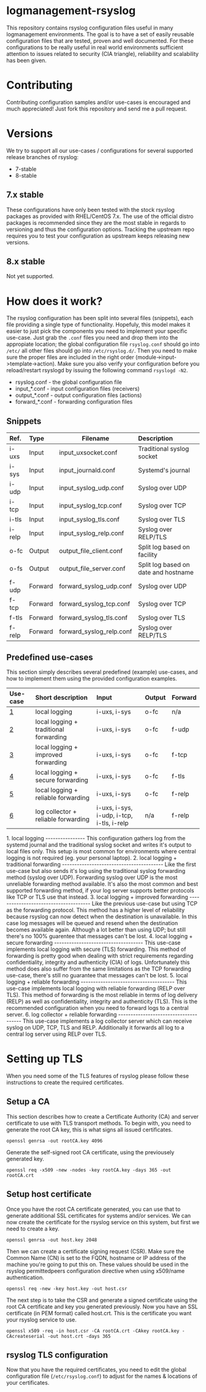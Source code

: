 logmanagement-rsyslog
=====================

This repository contains rsyslog configuration files useful in many logmanagement environments. The goal is to have a set of easily reusable configuration files that are tested, proven and well documented. For these configurations to be really useful in real world environments sufficient attention to issues related to security (CIA triangle), reliability  and scalability has been given.


Contributing
============
Contributing configuration samples and/or use-cases is encouraged and much appreciated! Just fork this repository and send me a pull request.


Versions
========
We try to support all our use-cases / configurations for several supported release branches of rsyslog:

*   7-stable
*   8-stable


7.x stable
----------
These configurations have only been tested with the stock rsyslog packages as provided with RHEL/CentOS 7.x. The use of the official distro packages is recommended since they are the most stable in regards to versioning and thus the configuration options. Tracking the upstream repo requires you to test your configuration as upstream keeps releasing new versions.


8.x stable
----------
Not yet supported.


How does it work?
=================
The rsyslog configuration has been split into several files (snippets), each file providing a single type of functionality. Hopefuly, this model makes it easier to just pick the components you need to implement your specific use-case. Just grab the ``.conf`` files you need and drop them into the appropiate location; the global configuration file ``rsyslog.conf`` should go into ``/etc/`` all other files should go into ``/etc/rsyslog.d/``. Then you need to make sure the proper files are included in the right order (module->input->template->action). Make sure you also verify your configuration before you reload/restart rsyslogd by issuing the following command ``rsyslogd -N2``.

*   rsyslog.conf - the global configuration file
*   input_*.conf - input configuration files (receivers)
*   output_*.conf - output configuration files (actions)
*   forward_*.conf - forwarding configuration files

Snippets
--------

| Ref.      | Type      | Filename                     | Description                            |
| :-------- | :---------| -----------------------------| :--------------------------------------|
| i-uxs     | Input     | input_uxsocket.conf          | Traditional syslog socket              |
| i-sys     | Input     | input_journald.conf          | Systemd's journal                      |
| i-udp     | Input     | input_syslog_udp.conf        | Syslog over UDP                        |
| i-tcp     | Input     | input_syslog_tcp.conf        | Syslog over TCP                        |
| i-tls     | Input     | input_syslog_tls.conf        | Syslog over TLS                        |
| i-relp    | Input     | input_syslog_relp.conf       | Syslog over RELP/TLS                   |
| o-fc      | Output    | output_file_client.conf      | Split log based on facility            |
| o-fs      | Output    | output_file_server.conf      | Split log based on date and hostname   |
| f-udp     | Forward   | forward_syslog_udp.conf      | Syslog over UDP                        |
| f-tcp     | Forward   | forward_syslog_tcp.conf      | Syslog over TCP                        |
| f-tls     | Forward   | forward_syslog_tls.conf      | Syslog over TLS                        |
| f-relp    | Forward   | forward_syslog_relp.conf     | Syslog over RELP/TLS                   |


Predefined use-cases
--------------------
This section simply describes several predefined (example) use-cases, and how to implement them using the provided configuration examples.

| Use-case | Short description                      | Input                                       | Output                | Forward               |
| :------- | :------------------------------------- | :-------------------------------------------| :-------------------- | :-------------------- |
| [1](#1)  | local logging                          | i-uxs, i-sys                                | o-fc                  | n/a                   |
| [2](#2)  | local logging + traditional forwarding | i-uxs, i-sys                                | o-fc                  | f-udp                 |
| [3](#3)  | local logging + improved forwarding    | i-uxs, i-sys                                | o-fc                  | f-tcp                 |
| [4](#4)  | local logging + secure forwarding      | i-uxs, i-sys                                | o-fc                  | f-tls                 |
| [5](#5)  | local logging + reliable forwarding    | i-uxs, i-sys                                | o-fc                  | f-relp                |
| [6](#6)  | log collector + reliable forwarding    | i-uxs, i-sys, i-udp, i-tcp, i-tls, i-relp   | n/a                   | f-relp                |


<a name="1">
1. local logging
----------------
This configuration gathers log from the systemd journal and the traditional syslog socket and writes it's output to local files only. This setup is most common for environments where central logging is not required (eg. your personal laptop).
</a>

<a name="2">
2. local logging + traditional forwarding
-----------------------------------------
Like the first use-case but also sends it's log using the traditional syslog forwarding method (syslog over UDP). Forwarding syslog over UDP is the most unreliable forwarding method available. It's also the most common and best supported forwarding method, if your log server supports better protocols like TCP or TLS use that instead.
</a>

<a name="3">
3. local logging + improved forwarding
--------------------------------------
Like the previous use-case but using TCP as the forwarding protocol. This method has a higher level of reliability because rsyslog can now detect when the destination is unavailable. In this case log messages will be queued and resend when the destination becomes available again. Although a lot better than using UDP; but still there's no 100% guarentee that messages can't be lost.
</a>

<a name="4">
4. local logging + secure forwarding
------------------------------------
This use-case implements local logging with secure (TLS) forwarding. This method of forwarding is pretty good when dealing with strict requirements regarding confidentiality, integrity and authenticity (CIA) of logs. Unfortunately this method does also suffer from the same limitations as the TCP forwarding use-case, there's still no guarantee that messages can't be lost.
</a>

<a name="5">
5. local logging + reliable forwarding
--------------------------------------
This use-case implements local logging with reliable forwarding (RELP over TLS). This method of forwarding is the most reliable in terms of log delivery (RELP) as well as confidentiality, integrity and authenticity (TLS). This is the recommended configuration when you need to forward logs to a central server.

<a name="6">
6. log collector + reliable forwarding
--------------------------------------
This use-case implements a log collector server which can receive syslog on UDP, TCP, TLS and RELP. Additionally it forwards all log to a central log server using RELP over TLS.


Setting up TLS
==============
When you need some of the TLS features of rsyslog please follow these instructions to create the required certificates.

Setup a CA
----------
This section describes how to create a Certificate Authority (CA) and server certificate to use with TLS transport methods. To begin with, you need to generate the root CA key, this is what signs all issued certificates.

    openssl genrsa -out rootCA.key 4096


Generate the self-signed root CA certificate, using the previousely generated key.

    openssl req -x509 -new -nodes -key rootCA.key -days 365 -out rootCA.crt

Setup host certificate
----------------------
Once you have the root CA certificate generated, you can use that to generate additional SSL certificates for systems and/or services. We can now create the certificate for the rsyslog service on this system, but first we need to create a key.

    openssl genrsa -out host.key 2048


Then we can create a certificate signing request (CSR). Make sure the Common Name (CN) is set to the FQDN, hostname or IP address of the machine you're going to put this on. These values should be used in the rsyslog permittedpeers configuration directive when using x509/name authentication.

    openssl req -new -key host.key -out host.csr


The next step is to take the CSR and generate a signed certificate using the root CA certificate and key you generated previously. Now you have an SSL certificate (in PEM format) called host.crt. This is the certificate you want your rsyslog service to use.

    openssl x509 -req -in host.csr -CA rootCA.crt -CAkey rootCA.key -CAcreateserial -out host.crt -days 365

rsyslog TLS configuration
-------------------------
Now that you have the required certificates, you need to edit the global configuration file (``/etc/rsyslog.conf``) to adjust for the names & locations of your certificates.
